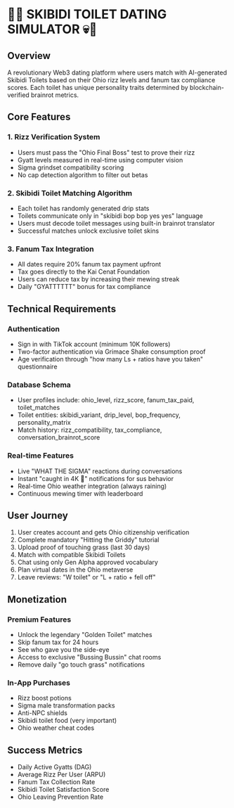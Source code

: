 # 🧠💀 SKIBIDI TOILET DATING SIMULATOR 💀🧠

## Overview
A revolutionary Web3 dating platform where users match with AI-generated Skibidi Toilets based on their Ohio rizz levels and fanum tax compliance scores. Each toilet has unique personality traits determined by blockchain-verified brainrot metrics.

## Core Features

### 1. Rizz Verification System
- Users must pass the "Ohio Final Boss" test to prove their rizz
- Gyatt levels measured in real-time using computer vision
- Sigma grindset compatibility scoring
- No cap detection algorithm to filter out betas

### 2. Skibidi Toilet Matching Algorithm
- Each toilet has randomly generated drip stats
- Toilets communicate only in "skibidi bop bop yes yes" language
- Users must decode toilet messages using built-in brainrot translator
- Successful matches unlock exclusive toilet skins

### 3. Fanum Tax Integration
- All dates require 20% fanum tax payment upfront
- Tax goes directly to the Kai Cenat Foundation
- Users can reduce tax by increasing their mewing streak
- Daily "GYATTTTTT" bonus for tax compliance

## Technical Requirements

### Authentication
- Sign in with TikTok account (minimum 10K followers)
- Two-factor authentication via Grimace Shake consumption proof
- Age verification through "how many Ls + ratios have you taken" questionnaire

### Database Schema
- User profiles include: ohio_level, rizz_score, fanum_tax_paid, toilet_matches
- Toilet entities: skibidi_variant, drip_level, bop_frequency, personality_matrix
- Match history: rizz_compatibility, tax_compliance, conversation_brainrot_score

### Real-time Features
- Live "WHAT THE SIGMA" reactions during conversations
- Instant "caught in 4K 📸" notifications for sus behavior
- Real-time Ohio weather integration (always raining)
- Continuous mewing timer with leaderboard

## User Journey

1. User creates account and gets Ohio citizenship verification
2. Complete mandatory "Hitting the Griddy" tutorial
3. Upload proof of touching grass (last 30 days)
4. Match with compatible Skibidi Toilets
5. Chat using only Gen Alpha approved vocabulary
6. Plan virtual dates in the Ohio metaverse
7. Leave reviews: "W toilet" or "L + ratio + fell off"

## Monetization

### Premium Features
- Unlock the legendary "Golden Toilet" matches
- Skip fanum tax for 24 hours
- See who gave you the side-eye
- Access to exclusive "Bussing Bussin" chat rooms
- Remove daily "go touch grass" notifications

### In-App Purchases
- Rizz boost potions
- Sigma male transformation packs
- Anti-NPC shields
- Skibidi toilet food (very important)
- Ohio weather cheat codes

## Success Metrics
- Daily Active Gyatts (DAG)
- Average Rizz Per User (ARPU)
- Fanum Tax Collection Rate
- Skibidi Toilet Satisfaction Score
- Ohio Leaving Prevention Rate